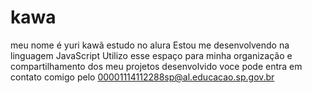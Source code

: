 # kawa
meu nome é yuri kawã
estudo no alura
Estou me desenvolvendo na linguagem JavaScript
Utilizo esse espaço para minha organização e compartilhamento dos meu projetos desenvolvido
voce pode entra em contato comigo pelo
00001114112288sp@al.educacao.sp.gov.br
